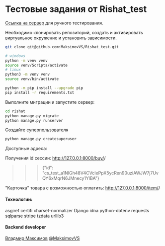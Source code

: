 # Тестовые задания от Rishat_test

[Ссылка на сервер]() для ручного тестирования.

Необходимо клонировать репозиторий, создать и активировать виртуальное окружение и установить зависимости.

```bash
git clone git@github.com:MaksimovVS/Rishat_test.git

# windows
python -m venv venv
source venv/Scripts/activate 
# linux
python3 -m venv venv
source venv/bin/activate 

python -m pip install --upgrade pip
pip install -r requirements.txt
```

Выполните миграции и запустите сервер:
```bash
cd rishat
python manage.py migrate
python manage.py runserver
```

Создайте суперпользователя
```bash
python manage.py createsuperuser
```

Доступные адреса:

Получения id сессии:
http://127.0.0.1:8000/buy/<pk>/
>>> {"id": "cs_test_a1NIGh48V4CVcIePpX5ycRen90uziAWJW7j7UvQY6xMqrN6JMnecy1YlBA"}

"Карточка" товара с возможностью оплатить:
http://127.0.0.1:8000/item/<pk>/

#### Технологии:
asgiref
certifi
charset-normalizer
Django
idna
python-dotenv
requests
sqlparse
stripe
tzdata
urllib3

#### Backend developer

[Владмир Максимов](https://github.com/MaksimovVS) [@MaksimovVS](https://t.me/MaksimovVS)
